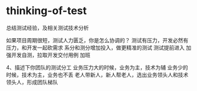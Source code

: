 # thinking-of-test
总结测试经验，及相关测试技术分析

如果项目周期很短，测试人力匮乏，你是怎么协调的？
测试有压力，开发必然有压力，和开发一起砍需求
系分和测分增加投入，做更精准的测试
测试提前进入
加强开发自测，拉取开发交付用例
加班

4、描述下你团队的测试分工
业务压力大的时候，业务为主，技术为辅
业务少的时候，技术为主，业务也不丢
老人带新人，新人帮老人，选出业务领头人和技术领头人，形成团队梯队
